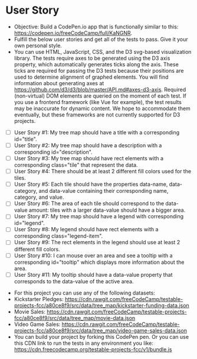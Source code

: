 # User Story

- Objective: Build a CodePen.io app that is functionally similar to this: https://codepen.io/freeCodeCamp/full/KaNGNR.
- Fulfill the below user stories and get all of the tests to pass. Give it your own personal style.
- You can use HTML, JavaScript, CSS, and the D3 svg-based visualization library. The tests require axes to be generated using the D3 axis property, which automatically generates ticks along the axis. These ticks are required for passing the D3 tests because their positions are used to determine alignment of graphed elements. You will find information about generating axes at https://github.com/d3/d3/blob/master/API.md#axes-d3-axis. Required (non-virtual) DOM elements are queried on the moment of each test. If you use a frontend framework (like Vue for example), the test results may be inaccurate for dynamic content. We hope to accommodate them eventually, but these frameworks are not currently supported for D3 projects.
- [ ] User Story #1: My tree map should have a title with a corresponding id="title".
- [ ] User Story #2: My tree map should have a description with a corresponding id="description".
- [ ] User Story #3: My tree map should have rect elements with a corresponding class="tile" that represent the data.
- [ ] User Story #4: There should be at least 2 different fill colors used for the tiles.
- [ ] User Story #5: Each tile should have the properties data-name, data-category, and data-value containing their corresponding name, category, and value.
- [ ] User Story #6: The area of each tile should correspond to the data-value amount: tiles with a larger data-value should have a bigger area.
- [ ] User Story #7: My tree map should have a legend with corresponding id="legend".
- [ ] User Story #8: My legend should have rect elements with a corresponding class="legend-item".
- [ ] User Story #9: The rect elements in the legend should use at least 2 different fill colors.
- [ ] User Story #10: I can mouse over an area and see a tooltip with a corresponding id="tooltip" which displays more information about the area.
- [ ] User Story #11: My tooltip should have a data-value property that corresponds to the data-value of the active area.
- For this project you can use any of the following datasets:
- Kickstarter Pledges: https://cdn.rawgit.com/freeCodeCamp/testable-projects-fcc/a80ce8f9/src/data/tree_map/kickstarter-funding-data.json
- Movie Sales: https://cdn.rawgit.com/freeCodeCamp/testable-projects-fcc/a80ce8f9/src/data/tree_map/movie-data.json
- Video Game Sales: https://cdn.rawgit.com/freeCodeCamp/testable-projects-fcc/a80ce8f9/src/data/tree_map/video-game-sales-data.json
- You can build your project by forking this CodePen pen. Or you can use this CDN link to run the tests in any environment you like: https://cdn.freecodecamp.org/testable-projects-fcc/v1/bundle.js
